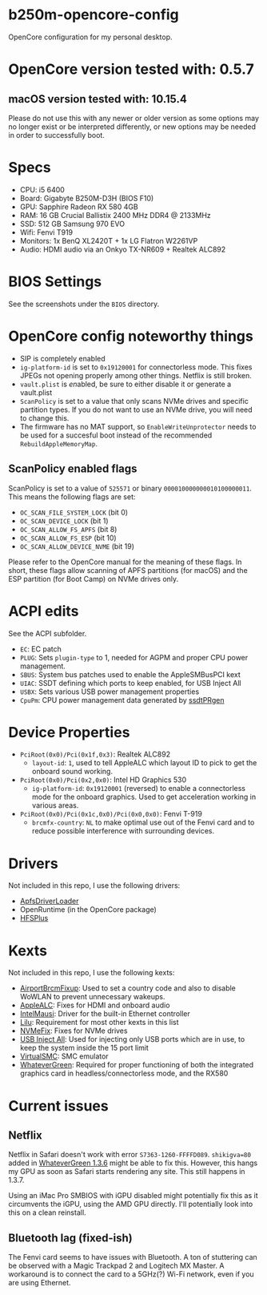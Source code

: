 # b250m-opencore-config
OpenCore configuration for my personal desktop.

# OpenCore version tested with: 0.5.7
## macOS version tested with: 10.15.4
Please do not use this with any newer or older version as some options may no longer exist or be interpreted differently, or new options may be needed in order to successfully boot.

# Specs
- CPU: i5 6400
- Board: Gigabyte B250M-D3H (BIOS F10)
- GPU: Sapphire Radeon RX 580 4GB
- RAM: 16 GB Crucial Ballistix 2400 MHz DDR4 @ 2133MHz
- SSD: 512 GB Samsung 970 EVO
- Wifi: Fenvi T919
- Monitors: 1x BenQ XL2420T + 1x LG Flatron W2261VP
- Audio: HDMI audio via an Onkyo TX-NR609 + Realtek ALC892

# BIOS Settings
See the screenshots under the `BIOS` directory.

# OpenCore config noteworthy things

- SIP is completely enabled
- `ig-platform-id` is set to `0x19120001` for connectorless mode. This fixes JPEGs not opening properly among other things. Netflix is still broken.
- `vault.plist` is *en*abled, be sure to either disable it or generate a vault.plist
- `ScanPolicy` is set to a value that only scans NVMe drives and specific partition types. If you do not want to use an NVMe drive, you will need to change this.
- The firmware has no MAT support, so `EnableWriteUnprotector` needs to be used for a succesful boot instead of the recommended `RebuildAppleMemoryMap`.

## ScanPolicy enabled flags
ScanPolicy is set to a value of `525571` or binary `000010000000010100000011`. This means the following flags are set:

- `OC_SCAN_FILE_SYSTEM_LOCK` (bit 0)
- `OC_SCAN_DEVICE_LOCK` (bit 1)
- `OC_SCAN_ALLOW_FS_APFS` (bit 8)
- `OC_SCAN_ALLOW_FS_ESP` (bit 10)
- `OC_SCAN_ALLOW_DEVICE_NVME` (bit 19)

Please refer to the OpenCore manual for the meaning of these flags. In short, these flags allow scanning of APFS partitions (for macOS) and the ESP partition (for Boot Camp) on NVMe drives only.

# ACPI edits
See the ACPI subfolder.

- `EC`: EC patch
- `PLUG`: Sets `plugin-type` to 1, needed for AGPM and proper CPU power management.
- `SBUS`: System bus patches used to enable the AppleSMBusPCI kext
- `UIAC`: SSDT defining which ports to keep enabled, for USB Inject All
- `USBX`: Sets various USB power management properties
- `CpuPm`: CPU power management data generated by [ssdtPRgen](https://github.com/Piker-Alpha/ssdtPRGen.sh)

# Device Properties
- `PciRoot(0x0)/Pci(0x1f,0x3)`: Realtek ALC892
    - `layout-id`: `1`, used to tell AppleALC which layout ID to pick to get the onboard sound working.
- `PciRoot(0x0)/Pci(0x2,0x0)`: Intel HD Graphics 530
    - `ig-platform-id`: `0x19120001` (reversed) to enable a connectorless mode for the onboard graphics. Used to get acceleration working in various areas.
- `PciRoot(0x0)/Pci(0x1c,0x0)/Pci(0x0,0x0)`: Fenvi T-919
    - `brcmfx-country`: `NL` to make optimal use out of the Fenvi card and to reduce possible interference with surrounding devices.

# Drivers
Not included in this repo, I use the following drivers:

- [ApfsDriverLoader](https://github.com/acidanthera/AppleSupportPkg)
- OpenRuntime (in the OpenCore package)
- [HFSPlus](https://github.com/acidanthera/OcBinaryData/blob/master/Drivers/HfsPlus.efi)

# Kexts
Not included in this repo, I use the following kexts:

- [AirportBrcmFixup](https://github.com/acidanthera/AppleALC): Used to set a country code and also to disable WoWLAN to prevent unnecessary wakeups.
- [AppleALC](https://github.com/acidanthera/AppleALC): Fixes for HDMI and onboard audio
- [IntelMausi](https://github.com/acidanthera/IntelMausi): Driver for the built-in Ethernet controller
- [Lilu](https://github.com/acidanthera/Lilu): Requirement for most other kexts in this list
- [NVMeFix](https://github.com/acidanthera/NVMeFix): Fixes for NVMe drives
- [USB Inject All](https://bitbucket.org/RehabMan/os-x-usb-inject-all/src/master/): Used for injecting only USB ports which are in use, to keep the system inside the 15 port limit
- [VirtualSMC](https://github.com/acidanthera/VirtualSMC): SMC emulator
- [WhateverGreen](https://github.com/acidanthera/WhateverGreen): Required for proper functioning of both the integrated graphics card in headless/connectorless mode, and the RX580

# Current issues
## Netflix
Netflix in Safari doesn't work with error `S7363-1260-FFFFD089`. `shikigva=80` added in [WhateverGreen 1.3.6](https://github.com/acidanthera/WhateverGreen/releases/tag/1.3.6) might be able to fix this. However, this hangs my GPU as soon as Safari starts rendering any site. This still happens in 1.3.7.

Using an iMac Pro SMBIOS with iGPU disabled might potentially fix this as it circumvents the iGPU, using the AMD GPU directly. I'll potentially look into this on a clean reinstall.

## Bluetooth lag (fixed-ish)
The Fenvi card seems to have issues with Bluetooth. A ton of stuttering can be observed with a Magic Trackpad 2 and Logitech MX Master. A workaround is to connect the card to a 5GHz(?) Wi-Fi network, even if you are using Ethernet.